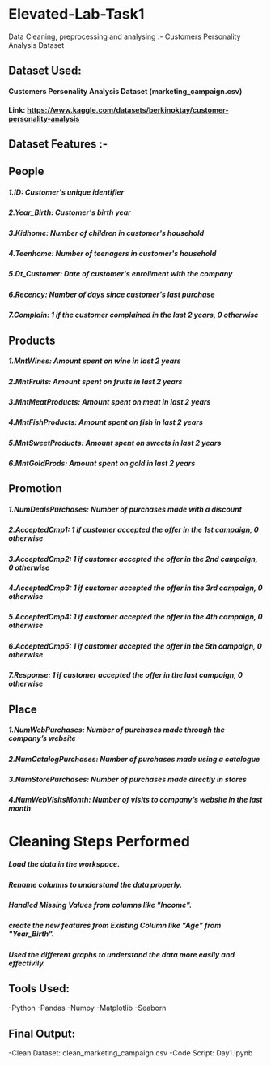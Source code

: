 # Elevated-Lab-Task1
Data Cleaning, preprocessing and analysing :- Customers Personality Analysis Dataset 
## Dataset Used:
#### Customers Personality Analysis Dataset (marketing_campaign.csv)
#### Link: https://www.kaggle.com/datasets/berkinoktay/customer-personality-analysis

## Dataset Features :-
## People
##### 1.ID: Customer's unique identifier
##### 2.Year_Birth: Customer's birth year
##### 3.Kidhome: Number of children in customer's household
##### 4.Teenhome: Number of teenagers in customer's household
##### 5.Dt_Customer: Date of customer's enrollment with the company
##### 6.Recency: Number of days since customer's last purchase
##### 7.Complain: 1 if the customer complained in the last 2 years, 0 otherwise

## Products
##### 1.MntWines: Amount spent on wine in last 2 years
##### 2.MntFruits: Amount spent on fruits in last 2 years
##### 3.MntMeatProducts: Amount spent on meat in last 2 years
##### 4.MntFishProducts: Amount spent on fish in last 2 years
##### 5.MntSweetProducts: Amount spent on sweets in last 2 years
##### 6.MntGoldProds: Amount spent on gold in last 2 years

## Promotion
##### 1.NumDealsPurchases: Number of purchases made with a discount
##### 2.AcceptedCmp1: 1 if customer accepted the offer in the 1st campaign, 0 otherwise
##### 3.AcceptedCmp2: 1 if customer accepted the offer in the 2nd campaign, 0 otherwise
##### 4.AcceptedCmp3: 1 if customer accepted the offer in the 3rd campaign, 0 otherwise
##### 5.AcceptedCmp4: 1 if customer accepted the offer in the 4th campaign, 0 otherwise
##### 6.AcceptedCmp5: 1 if customer accepted the offer in the 5th campaign, 0 otherwise
##### 7.Response: 1 if customer accepted the offer in the last campaign, 0 otherwise

## Place
##### 1.NumWebPurchases: Number of purchases made through the company’s website
##### 2.NumCatalogPurchases: Number of purchases made using a catalogue
##### 3.NumStorePurchases: Number of purchases made directly in stores
##### 4.NumWebVisitsMonth: Number of visits to company’s website in the last month

# Cleaning Steps Performed
##### Load the data in the workspace. 
##### Rename columns to understand the data properly.
##### Handled Missing Values from columns like "Income".
##### create the new features from Existing Column like "Age" from "Year_Birth".
##### Used the different graphs to understand the data more easily and effectivily.

## Tools Used:
-Python
-Pandas
-Numpy
-Matplotlib
-Seaborn

## Final Output:
-Clean Dataset:
clean_marketing_campaign.csv
-Code Script:
Day1.ipynb

